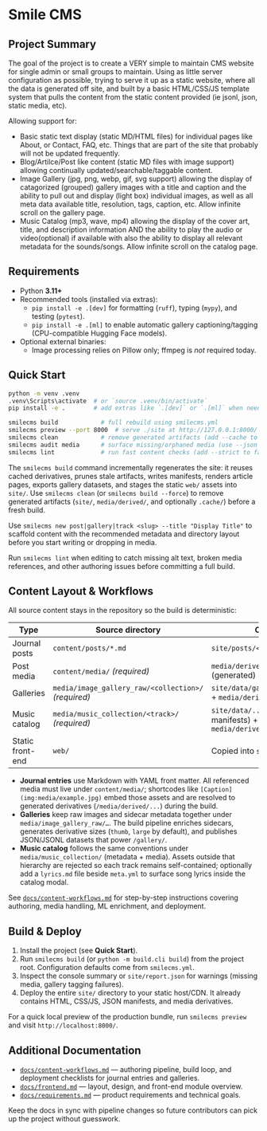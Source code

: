 # Smile CMS

## Project Summary

The goal of the project is to create a VERY simple to maintain CMS website for single admin or small groups to maintain. Using as little server configuration as possible, trying to serve it up as a static website, where all the data is generated off site, and built by a basic HTML/CSS/JS template system that pulls the content from the static content provided (ie jsonl, json, static media, etc).  

Allowing support for:

* Basic static text display (static MD/HTML files) for individual pages like About, or Contact, FAQ, etc. Things that are part of the site that probably will not be updated frequently.
* Blog/Artilce/Post like content (static MD files with image support) allowing continually updated/searchable/taggable content.
* Image Gallery (jpg, png, webp, gif, svg support) allowing the display of catagorized (grouped) gallery images with a title and caption and the ability to pull out and display (light box) individual images, as well as all meta data available title, resolution, tags, caption, etc. Allow infinite scroll on the gallery page.
* Music Catalog (mp3, wave, mp4) allowing the display of the cover art, title, and description information AND the ability to play the audio or video(optional) if available with also the ability to display all relevant metadata for the sounds/songs. Allow infinite scroll on the catalog page.

## Requirements

- Python **3.11+**
- Recommended tools (installed via extras):
  - `pip install -e .[dev]` for formatting (`ruff`), typing (`mypy`), and testing (`pytest`).
  - `pip install -e .[ml]` to enable automatic gallery captioning/tagging (CPU-compatible Hugging Face models).
- Optional external binaries:
  - Image processing relies on Pillow only; ffmpeg is *not* required today.

## Quick Start

```bash
python -m venv .venv
.venv\Scripts\activate  # or `source .venv/bin/activate`
pip install -e .        # add extras like `.[dev]` or `.[ml]` when needed

smilecms build            # full rebuild using smilecms.yml
smilecms preview --port 8000  # serve ./site at http://127.0.0.1:8000/
smilecms clean            # remove generated artifacts (add --cache to drop .cache/)
smilecms audit media      # surface missing/orphaned media (use --json for machine output)
smilecms lint             # run fast content checks (add --strict to fail on warnings)
```

The `smilecms build` command incrementally regenerates the site: it reuses cached derivatives, prunes stale artifacts, writes manifests, renders article pages, exports gallery datasets, and stages the static `web/` assets into `site/`. Use `smilecms clean` (or `smilecms build --force`) to remove generated artifacts (`site/`, `media/derived/`, and optionally `.cache/`) before a fresh build.

Use `smilecms new post|gallery|track <slug> --title "Display Title"` to scaffold content with the recommended metadata and directory layout before you start writing or dropping in media.

Run `smilecms lint` when editing to catch missing alt text, broken media references, and other authoring issues before committing a full build.

## Content Layout & Workflows

All source content stays in the repository so the build is deterministic:

| Type                | Source directory                               | Output |
| ------------------- | ---------------------------------------------- | ------ |
| Journal posts       | `content/posts/*.md`                           | `site/posts/<slug>/index.html` |
| Post media          | `content/media/` *(required)*                  | `media/derived/...` (generated) |
| Galleries           | `media/image_gallery_raw/<collection>/` *(required)* | `site/data/gallery/*.json[l]` + `media/derived/gallery/...` |
| Music catalog       | `media/music_collection/<track>/` *(required)* | `site/data/...` (future audio manifests) + `media/derived/...` |
| Static front-end    | `web/`                                         | Copied into `site/` during build |

- **Journal entries** use Markdown with YAML front matter. All referenced media must live under `content/media/`; shortcodes like `[Caption](img:media/example.jpg)` embed those assets and are resolved to generated derivatives (`/media/derived/...`) during the build.
- **Galleries** keep raw images and sidecar metadata together under `media/image_gallery_raw/…`. The build pipeline enriches sidecars, generates derivative sizes (`thumb`, `large` by default), and publishes JSON/JSONL datasets that power `/gallery/`.
- **Music catalog** follows the same conventions under `media/music_collection/` (metadata + media). Assets outside that hierarchy are rejected so each track remains self-contained; optionally add a `lyrics.md` file beside `meta.yml` to surface song lyrics inside the catalog modal.

See [`docs/content-workflows.md`](docs/content-workflows.md) for step-by-step instructions covering authoring, media handling, ML enrichment, and deployment.

## Build & Deploy

1. Install the project (see **Quick Start**).
2. Run `smilecms build` (or `python -m build.cli build`) from the project root. Configuration defaults come from `smilecms.yml`.
3. Inspect the console summary or `site/report.json` for warnings (missing media, gallery tagging failures).
4. Deploy the entire `site/` directory to your static host/CDN. It already contains HTML, CSS/JS, JSON manifests, and media derivatives.

For a quick local preview of the production bundle, run `smilecms preview` and visit `http://localhost:8000/`.

## Additional Documentation

- [`docs/content-workflows.md`](docs/content-workflows.md) — authoring pipeline, build loop, and deployment checklists for journal entries and galleries.
- [`docs/frontend.md`](docs/frontend.md) — layout, design, and front-end module overview.
- [`docs/requirements.md`](docs/requirements.md) — product requirements and technical goals.

Keep the docs in sync with pipeline changes so future contributors can pick up the project without guesswork.
